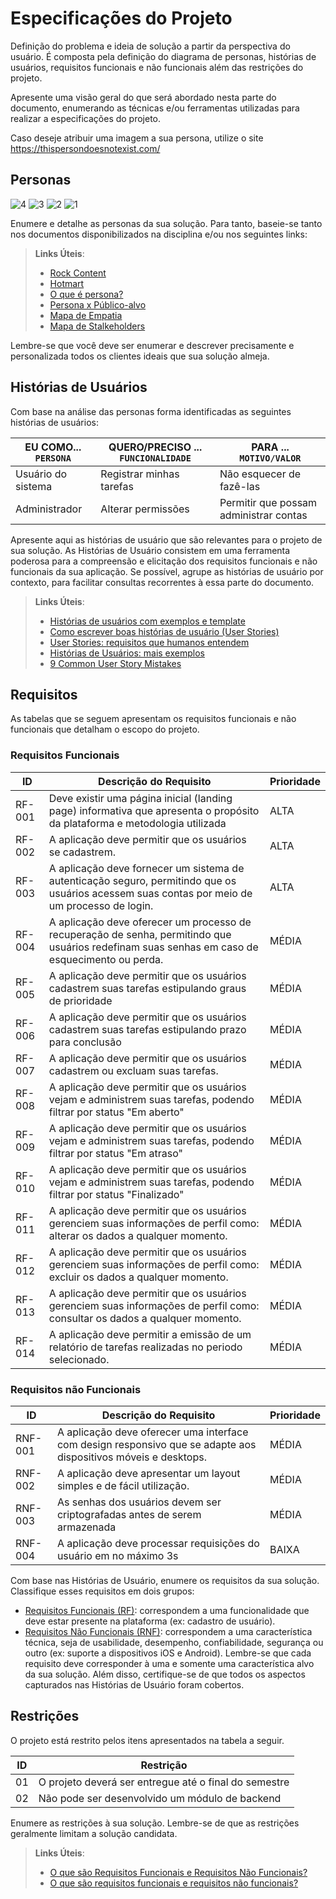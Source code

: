 # Especificações do Projeto

Definição do problema e ideia de solução a partir da perspectiva do usuário. É composta pela definição do  diagrama de personas, histórias de usuários, requisitos funcionais e não funcionais além das restrições do projeto.

Apresente uma visão geral do que será abordado nesta parte do documento, enumerando as técnicas e/ou ferramentas utilizadas para realizar a especificações do projeto.

Caso deseje atribuir uma imagem a sua persona, utilize o site https://thispersondoesnotexist.com/

## Personas

![4](https://github.com/ICEI-PUC-Minas-PMV-SI/pmv-si-2024-1-pe1-t2-gestor_de_tempo/assets/136640488/52020a3a-d059-47b8-abea-fe94dc6feea2)
![3](https://github.com/ICEI-PUC-Minas-PMV-SI/pmv-si-2024-1-pe1-t2-gestor_de_tempo/assets/136640488/74470ffd-be96-4044-882f-956b8e513bfa)
![2](https://github.com/ICEI-PUC-Minas-PMV-SI/pmv-si-2024-1-pe1-t2-gestor_de_tempo/assets/136640488/d5c6a29c-5425-4806-83fc-ebfd0780d95e)
![1](https://github.com/ICEI-PUC-Minas-PMV-SI/pmv-si-2024-1-pe1-t2-gestor_de_tempo/assets/136640488/617a9adb-ac78-4236-a98b-39012c7590d1)

Enumere e detalhe as personas da sua solução. Para tanto, baseie-se tanto nos documentos disponibilizados na disciplina e/ou nos seguintes links:

> **Links Úteis**:
> - [Rock Content](https://rockcontent.com/blog/personas/)
> - [Hotmart](https://blog.hotmart.com/pt-br/como-criar-persona-negocio/)
> - [O que é persona?](https://resultadosdigitais.com.br/blog/persona-o-que-e/)
> - [Persona x Público-alvo](https://flammo.com.br/blog/persona-e-publico-alvo-qual-a-diferenca/)
> - [Mapa de Empatia](https://resultadosdigitais.com.br/blog/mapa-da-empatia/)
> - [Mapa de Stalkeholders](https://www.racecomunicacao.com.br/blog/como-fazer-o-mapeamento-de-stakeholders/)
>
Lembre-se que você deve ser enumerar e descrever precisamente e personalizada todos os clientes ideais que sua solução almeja.

## Histórias de Usuários

Com base na análise das personas forma identificadas as seguintes histórias de usuários:

|EU COMO... `PERSONA`| QUERO/PRECISO ... `FUNCIONALIDADE` |PARA ... `MOTIVO/VALOR`                 |
|--------------------|------------------------------------|----------------------------------------|
|Usuário do sistema  | Registrar minhas tarefas           | Não esquecer de fazê-las               |
|Administrador       | Alterar permissões                 | Permitir que possam administrar contas |

Apresente aqui as histórias de usuário que são relevantes para o projeto de sua solução. As Histórias de Usuário consistem em uma ferramenta poderosa para a compreensão e elicitação dos requisitos funcionais e não funcionais da sua aplicação. Se possível, agrupe as histórias de usuário por contexto, para facilitar consultas recorrentes à essa parte do documento.

> **Links Úteis**:
> - [Histórias de usuários com exemplos e template](https://www.atlassian.com/br/agile/project-management/user-stories)
> - [Como escrever boas histórias de usuário (User Stories)](https://medium.com/vertice/como-escrever-boas-users-stories-hist%C3%B3rias-de-usu%C3%A1rios-b29c75043fac)
> - [User Stories: requisitos que humanos entendem](https://www.luiztools.com.br/post/user-stories-descricao-de-requisitos-que-humanos-entendem/)
> - [Histórias de Usuários: mais exemplos](https://www.reqview.com/doc/user-stories-example.html)
> - [9 Common User Story Mistakes](https://airfocus.com/blog/user-story-mistakes/)

## Requisitos

As tabelas que se seguem apresentam os requisitos funcionais e não funcionais que detalham o escopo do projeto.

### Requisitos Funcionais

|ID    | Descrição do Requisito  | Prioridade | 
|------|-----------------------------------------|----| 
|RF-001|Deve existir uma página inicial (landing page) informativa que apresenta o propósito da plataforma e metodologia utilizada | ALTA |  
|RF-002| A aplicação deve permitir que os usuários se cadastrem. | ALTA | 
|RF-003| A aplicação deve fornecer um sistema de autenticação seguro, permitindo que os usuários acessem suas contas por meio de um processo de login. | ALTA | 
|RF-004| A aplicação deve oferecer um processo de recuperação de senha, permitindo que usuários redefinam suas senhas em caso de esquecimento ou perda. | MÉDIA | 
|RF-005| A aplicação deve permitir que os usuários cadastrem suas tarefas estipulando graus de prioridade | MÉDIA | 
|RF-006| A aplicação deve permitir que os usuários cadastrem suas tarefas estipulando prazo para conclusão | MÉDIA |
|RF-007| A aplicação deve permitir que os usuários cadastrem ou excluam suas tarefas. | MÉDIA | 
|RF-008| A aplicação deve permitir que os usuários vejam e administrem suas tarefas, podendo filtrar por status "Em aberto" | MÉDIA | 
|RF-009| A aplicação deve permitir que os usuários vejam e administrem suas tarefas, podendo filtrar por status "Em atraso" | MÉDIA |
|RF-010| A aplicação deve permitir que os usuários vejam e administrem suas tarefas, podendo filtrar por status "Finalizado" | MÉDIA | 
|RF-011| A aplicação deve permitir que os usuários gerenciem suas informações de perfil como: alterar os dados a qualquer momento. | MÉDIA | 
|RF-012| A aplicação deve permitir que os usuários gerenciem suas informações de perfil como: excluir os dados a qualquer momento. | MÉDIA |
|RF-013| A aplicação deve permitir que os usuários gerenciem suas informações de perfil como: consultar os dados a qualquer momento. | MÉDIA |
|RF-014| A aplicação deve permitir a emissão de um relatório de tarefas realizadas no periodo selecionado. | MÉDIA |



### Requisitos não Funcionais

|ID     | Descrição do Requisito  |Prioridade |
|-------|-------------------------|----|
|RNF-001| A aplicação deve oferecer uma interface com design responsivo que se adapte aos dispositivos móveis e desktops. | MÉDIA | 
|RNF-002| A aplicação deve apresentar um layout simples e de fácil utilização. |  MÉDIA | 
|RNF-003| As senhas dos usuários devem ser criptografadas antes de serem armazenada |  MÉDIA | 
|RNF-004| A aplicação deve processar requisições do usuário em no máximo 3s |  BAIXA | 

Com base nas Histórias de Usuário, enumere os requisitos da sua solução. Classifique esses requisitos em dois grupos:

- [Requisitos Funcionais
 (RF)](https://pt.wikipedia.org/wiki/Requisito_funcional):
 correspondem a uma funcionalidade que deve estar presente na
  plataforma (ex: cadastro de usuário).
- [Requisitos Não Funcionais
  (RNF)](https://pt.wikipedia.org/wiki/Requisito_n%C3%A3o_funcional):
  correspondem a uma característica técnica, seja de usabilidade,
  desempenho, confiabilidade, segurança ou outro (ex: suporte a
  dispositivos iOS e Android).
Lembre-se que cada requisito deve corresponder à uma e somente uma
característica alvo da sua solução. Além disso, certifique-se de que
todos os aspectos capturados nas Histórias de Usuário foram cobertos.

## Restrições

O projeto está restrito pelos itens apresentados na tabela a seguir.

|ID| Restrição                                             |
|--|-------------------------------------------------------|
|01| O projeto deverá ser entregue até o final do semestre |
|02| Não pode ser desenvolvido um módulo de backend        |


Enumere as restrições à sua solução. Lembre-se de que as restrições geralmente limitam a solução candidata.

> **Links Úteis**:
> - [O que são Requisitos Funcionais e Requisitos Não Funcionais?](https://codificar.com.br/requisitos-funcionais-nao-funcionais/)
> - [O que são requisitos funcionais e requisitos não funcionais?](https://analisederequisitos.com.br/requisitos-funcionais-e-requisitos-nao-funcionais-o-que-sao/)

